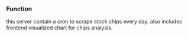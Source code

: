 ### Function
this server contain a cron to scrape stock chips every day.
also includes frontend visualized chart for chips analysis.
